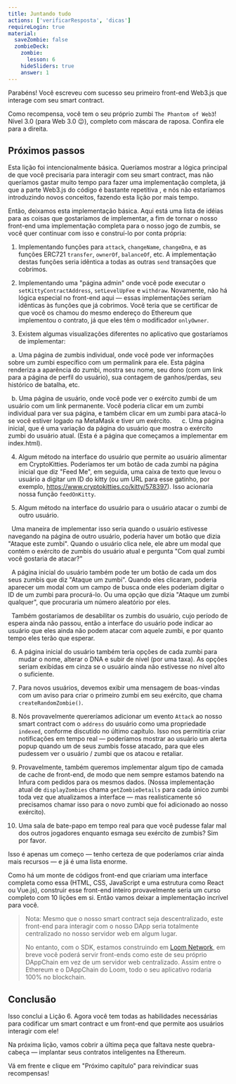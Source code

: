 ```yaml
---
title: Juntando tudo
actions: ['verificarResposta', 'dicas']
requireLogin: true
material:
  saveZombie: false
  zombieDeck:
    zombie:
      lesson: 6
    hideSliders: true
    answer: 1
---
```


Parabéns! Você escreveu com sucesso seu primeiro front-end Web3.js que interage com seu smart contract.

Como recompensa, você tem o seu próprio zumbi `The Phantom of Web3`! Nível 3.0 (para Web 3.0 😉), completo com máscara de raposa. Confira ele para a direita.

## Próximos passos

Esta lição foi intencionalmente básica. Queríamos mostrar a lógica principal de que você precisaria para interagir com seu smart contract, mas não queríamos gastar muito tempo para fazer uma implementação completa, já que a parte Web3.js do código é bastante repetitiva , e nós não estaríamos introduzindo novos conceitos, fazendo esta lição por mais tempo.

Então, deixamos esta implementação básica. Aqui está uma lista de idéias para as coisas que gostaríamos de implementar, a fim de tornar o nosso front-end uma implementação completa para o nosso jogo de zumbis, se você quer continuar com isso e construí-lo por conta própria:

1. Implementando funções para `attack`, `changeName`, `changeDna`, e as funções ERC721 `transfer`, `ownerOf`, `balanceOf`, etc. A implementação destas funções seria idêntica a todas as outras `send` transações que cobrimos.

2. Implementando uma "página admin" onde você pode executar o `setKittyContractAddress`, `setLevelUpFee` e `withdraw`. Novamente, não há lógica especial no front-end aqui — essas implementações seriam idênticas às funções que já cobrimos. Você teria que se certificar de que você os chamou do mesmo endereço do Ethereum que implementou o contrato, já que eles têm o modificador `onlyOwner`.

3. Existem algumas visualizações diferentes no aplicativo que gostaríamos de implementar:

  a. Uma página de zumbis individual, onde você pode ver informações sobre um zumbi específico com um permalink para ele. Esta página renderiza a aparência do zumbi, mostra seu nome, seu dono (com um link para a página de perfil do usuário), sua contagem de ganhos/perdas, seu histórico de batalha, etc.

  b. Uma página de usuário, onde você pode ver o exército zumbi de um usuário com um link permanente. Você poderia clicar em um zumbi individual para ver sua página, e também clicar em um zumbi para atacá-lo se você estiver logado na MetaMask e tiver um exército.
  
  c. Uma página inicial, que é uma variação da página do usuário que mostra o exército zumbi do usuário atual. (Esta é a página que começamos a implementar em index.html).

4. Algum método na interface do usuário que permite ao usuário alimentar em CryptoKitties. Poderíamos ter um botão de cada zumbi na página inicial que diz "Feed Me", em seguida, uma caixa de texto que levou o usuário a digitar um ID do kitty (ou um URL para esse gatinho, por exemplo, <a href="https://www.cryptokitties.co/kitty/578397" target=_blank>https://www.cryptokitties.co/kitty/578397</a>). Isso acionaria nossa função `feedOnKitty`.

5. Algum método na interface do usuário para o usuário atacar o zumbi de outro usuário.

  Uma maneira de implementar isso seria quando o usuário estivesse navegando na página de outro usuário, poderia haver um botão que dizia "Ataque este zumbi". Quando o usuário clica nele, ele abre um modal que contém o exército de zumbis do usuário atual e pergunta "Com qual zumbi você gostaria de atacar?"

  A página inicial do usuário também pode ter um botão de cada um dos seus zumbis que diz "Ataque um zumbi". Quando eles clicaram, poderia aparecer um modal com um campo de busca onde eles poderiam digitar o ID de um zumbi para procurá-lo. Ou uma opção que dizia "Ataque um zumbi qualquer", que procuraria um número aleatório por eles.

  Também gostaríamos de desabilitar os zumbis do usuário, cujo período de espera ainda não passou, então a interface do usuário pode indicar ao usuário que eles ainda não podem atacar com aquele zumbi, e por quanto tempo eles terão que esperar.

6. A página inicial do usuário também teria opções de cada zumbi para mudar o nome, alterar o DNA e subir de nível (por uma taxa). As opções seriam exibidas em cinza se o usuário ainda não estivesse no nível alto o suficiente.

7. Para novos usuários, devemos exibir uma mensagem de boas-vindas com um aviso para criar o primeiro zumbi em seu exército, que chama `createRandomZombie()`.

8. Nós provavelmente quereríamos adicionar um evento `Attack` ao nosso smart contract com o `address` do usuário como uma propriedade `indexed`, conforme discutido no último capítulo. Isso nos permitiria criar notificações em tempo real — poderíamos mostrar ao usuário um alerta popup quando um de seus zumbis fosse atacado, para que eles pudessem ver o usuário / zumbi que os atacou e retaliar.

9. Provavelmente, também queremos implementar algum tipo de camada de cache de front-end, de modo que nem sempre estamos batendo na Infura com pedidos para os mesmos dados. (Nossa implementação atual de `displayZombies` chama `getZombieDetails` para cada único zumbi toda vez que atualizamos a interface — mas realisticamente só precisamos chamar isso para o novo zumbi que foi adicionado ao nosso exército).

10. Uma sala de bate-papo em tempo real para que você pudesse falar mal dos outros jogadores enquanto esmaga seu exército de zumbis? Sim por favor.

Isso é apenas um começo — tenho certeza de que poderíamos criar ainda mais recursos — e já é uma lista enorme.

Como há um monte de códigos front-end que criariam uma interface completa como essa (HTML, CSS, JavaScript e uma estrutura como React ou Vue.js), construir esse front-end inteiro provavelmente seria um curso completo com 10 lições em si. Então vamos deixar a implementação incrível para você.

> Nota: Mesmo que o nosso smart contract seja descentralizado, este front-end para interagir com o nosso DApp seria totalmente centralizado no nosso servidor web em algum lugar.
>
> No entanto, com o SDK, estamos construindo em <a href="https://medium.com/loom-network/loom-network-is-live-scalable-ethereum-dapps-coming-soon-to-a- dappchain-near-you-29d26da00880 " target=_blank>Loom Network</a>, em breve você poderá servir front-ends como este de seu próprio DAppChain em vez de um servidor web centralizado. Assim entre o Ethereum e o DAppChain do Loom, todo o seu aplicativo rodaria 100% no blockchain.

## Conclusão

Isso conclui a Lição 6. Agora você tem todas as habilidades necessárias para codificar um smart contract e um front-end que permite aos usuários interagir com ele!

Na próxima lição, vamos cobrir a última peça que faltava neste quebra-cabeça — implantar seus contratos inteligentes na Ethereum.

Vá em frente e clique em "Próximo capítulo" para reivindicar suas recompensas!
